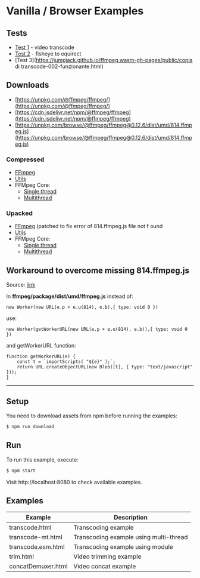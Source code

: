 # Vanilla / Browser Examples

## Tests
- [Test 1](https://jumpjack.github.io/ffmpeg.wasm-gh-pages/public/transcode.html) - video transcode
- [Test 2](https://jumpjack.github.io/ffmpeg.wasm-gh-pages/public/f2e.html) - fisheye to equirect
- [Test 3](https://jumpjack.github.io/ffmpeg.wasm-gh-pages/public/copia di transcode-002-funzionante.html)

## Downloads

- [https://unpkg.com/@ffmpeg/ffmpeg/](https://unpkg.com/@ffmpeg/ffmpeg/)
- [https://cdn.jsdelivr.net/npm/@ffmpeg/ffmpeg](https://cdn.jsdelivr.net/npm/@ffmpeg/ffmpeg)
- [https://unpkg.com/browse/@ffmpeg/ffmpeg@0.12.6/dist/umd/814.ffmpeg.js](https://unpkg.com/browse/@ffmpeg/ffmpeg@0.12.6/dist/umd/814.ffmpeg.js)

### Compressed

- [FFmpeg](https://registry.npmjs.org/@ffmpeg/ffmpeg/-/ffmpeg-0.12.7.tgz) 
- [Utils](https://registry.npmjs.org/@ffmpeg/util/-/util-0.12.0.tgz) 
- FFMpeg Core:
    - [Single thread](https://registry.npmjs.org/@ffmpeg/core/-/core-0.12.5.tgz)
    - [Multithread](https://registry.npmjs.org/@ffmpeg/core-mt/-/core-mt-0.12.5.tgz)

### Upacked

- [FFmpeg](https://github.com/jumpjack/ffmpeg.wasm-gh-pages/blob/main/ffmpeg/umd/ffmpeg-0-12-6-patched.js)  (patched to fix error of 814.ffmpeg.js file not f ound
- [Utils](https://unpkg.com/@ffmpeg/util@0.12.0/dist/umd/index.js) 
- FFMpeg Core:
    - [Single thread](https://unpkg.com/@ffmpeg/core@0.12.6/dist/umd/ffmpeg-core.js)
    - [Multithread](https://unpkg.com/@ffmpeg/core-mt@0.12.6/dist/umd/ffmpeg-core-mt.js)

## Workaround to overcome missing 814.ffmpeg.js

Source: [link](https://github.com/ffmpegwasm/ffmpeg.wasm/issues/694)

In **ffmpeg/package/dist/umd/ffmpeg.js** instead of:

    new Worker(new URL(e.p + e.u(814), e.b),{ type: void 0 })
    
use:

    new Worker(getWorkerURL(new URL(e.p + e.u(814), e.b)),{ type: void 0 })

and getWorkerURL function:

    function getWorkerURL(e) {
        const t = `importScripts( "${e}" );`;
        return URL.createObjectURL(new Blob([t], { type: "text/javascript" }));
    }


-------------

## Setup

You need to download assets from npm before running the examples:

```bash
$ npm run download
```

## Run

To run this example, execute:

```bash
$ npm start
```

Visit http://localhost:8080 to check available examples.

## Examples

| Example | Description |
| ------- | ----------- |
| transcode.html | Transcoding example |
| transcode-mt.html | Transcoding example using multi-thread |
| transcode.esm.html | Transcoding example using module |
| trim.html | Video trimming example |
| concatDemuxer.html | Video concat example |
